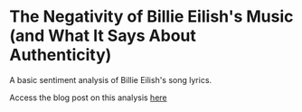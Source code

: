 # The Negativity of Billie Eilish's Music (and What It Says About Authenticity)

A basic sentiment analysis of Billie Eilish's song lyrics. 

Access the blog post on this analysis [here](https://sarahmansfield.gitlab.io/blog/billie-eilish-sentiment-analysis/)
